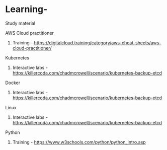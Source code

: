 # Learning-
Study material 


AWS Cloud practitioner
   
  1. Training - https://digitalcloud.training/category/aws-cheat-sheets/aws-cloud-practitioner/



Kubernetes

  1. Interactive labs - https://killercoda.com/chadmcrowell/scenario/kubernetes-backup-etcd


Docker 

  1. Interactive labs - https://killercoda.com/chadmcrowell/scenario/kubernetes-backup-etcd


Linux 

   1. Interactive labs - https://killercoda.com/chadmcrowell/scenario/kubernetes-backup-etcd

Python

   1. Training - https://www.w3schools.com/python/python_intro.asp
